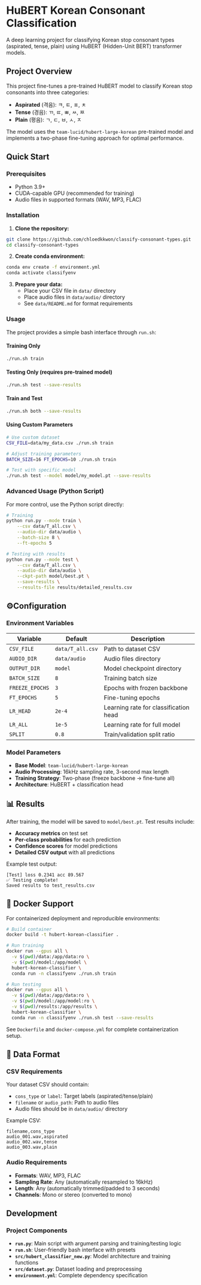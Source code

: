 # HuBERT Korean Consonant Classification

A deep learning project for classifying Korean stop consonant types (aspirated, tense, plain) using HuBERT (Hidden-Unit BERT) transformer models.

## Project Overview

This project fine-tunes a pre-trained HuBERT model to classify Korean stop consonants into three categories:
- **Aspirated** (격음): ㅋ, ㅌ, ㅍ, ㅊ
- **Tense** (경음): ㄲ, ㄸ, ㅃ, ㅆ, ㅉ  
- **Plain** (평음): ㄱ, ㄷ, ㅂ, ㅅ, ㅈ

The model uses the `team-lucid/hubert-large-korean` pre-trained model and implements a two-phase fine-tuning approach for optimal performance.

## Quick Start

### Prerequisites

- Python 3.9+
- CUDA-capable GPU (recommended for training)
- Audio files in supported formats (WAV, MP3, FLAC)

### Installation

1. **Clone the repository:**
```bash
git clone https://github.com/chloedkkwon/classify-consonant-types.git
cd classify-consonant-types
```

2. **Create conda environment:**
```bash
conda env create -f environment.yml
conda activate classifyenv
```

3. **Prepare your data:**
   - Place your CSV file in `data/` directory
   - Place audio files in `data/audio/` directory
   - See `data/README.md` for format requirements

### Usage

The project provides a simple bash interface through `run.sh`:

#### Training Only
```bash
./run.sh train
```

#### Testing Only (requires pre-trained model)
```bash
./run.sh test --save-results
```

#### Train and Test
```bash
./run.sh both --save-results
```

#### Using Custom Parameters
```bash
# Use custom dataset
CSV_FILE=data/my_data.csv ./run.sh train

# Adjust training parameters  
BATCH_SIZE=16 FT_EPOCHS=10 ./run.sh train

# Test with specific model
./run.sh test --model model/my_model.pt --save-results
```

### Advanced Usage (Python Script)

For more control, use the Python script directly:

```bash
# Training
python run.py --mode train \
    --csv data/T_all.csv \
    --audio-dir data/audio \
    --batch-size 8 \
    --ft-epochs 5

# Testing with results
python run.py --mode test \
    --csv data/T_all.csv \
    --audio-dir data/audio \
    --ckpt-path model/best.pt \
    --save-results \
    --results-file results/detailed_results.csv
```

## ⚙Configuration

### Environment Variables

| Variable | Default | Description |
|----------|---------|-------------|
| `CSV_FILE` | `data/T_all.csv` | Path to dataset CSV |
| `AUDIO_DIR` | `data/audio` | Audio files directory |
| `OUTPUT_DIR` | `model` | Model checkpoint directory |
| `BATCH_SIZE` | `8` | Training batch size |
| `FREEZE_EPOCHS` | `3` | Epochs with frozen backbone |
| `FT_EPOCHS` | `5` | Fine-tuning epochs |
| `LR_HEAD` | `2e-4` | Learning rate for classification head |
| `LR_ALL` | `1e-5` | Learning rate for full model |
| `SPLIT` | `0.8` | Train/validation split ratio |

### Model Parameters

- **Base Model**: `team-lucid/hubert-large-korean`
- **Audio Processing**: 16kHz sampling rate, 3-second max length
- **Training Strategy**: Two-phase (freeze backbone → fine-tune all)
- **Architecture**: HuBERT + classification head

## 📊 Results

After training, the model will be saved to `model/best.pt`. Test results include:

- **Accuracy metrics** on test set
- **Per-class probabilities** for each prediction
- **Confidence scores** for model predictions
- **Detailed CSV output** with all predictions

Example test output:
```
[Test] loss 0.2341 acc 89.567
✅ Testing complete!
Saved results to test_results.csv
```

## 🐳 Docker Support

For containerized deployment and reproducible environments:

```bash
# Build container
docker build -t hubert-korean-classifier .

# Run training
docker run --gpus all \
  -v $(pwd)/data:/app/data:ro \
  -v $(pwd)/model:/app/model \
  hubert-korean-classifier \
  conda run -n classifyenv ./run.sh train

# Run testing
docker run --gpus all \
  -v $(pwd)/data:/app/data:ro \
  -v $(pwd)/model:/app/model:ro \
  -v $(pwd)/results:/app/results \
  hubert-korean-classifier \
  conda run -n classifyenv ./run.sh test --save-results
```

See `Dockerfile` and `docker-compose.yml` for complete containerization setup.

## 📝 Data Format

### CSV Requirements

Your dataset CSV should contain:
- `cons_type` or `label`: Target labels (aspirated/tense/plain)
- `filename` or `audio_path`: Path to audio files
- Audio files should be in `data/audio/` directory

Example CSV:
```csv
filename,cons_type
audio_001.wav,aspirated
audio_002.wav,tense
audio_003.wav,plain
```

### Audio Requirements

- **Formats**: WAV, MP3, FLAC
- **Sampling Rate**: Any (automatically resampled to 16kHz)
- **Length**: Any (automatically trimmed/padded to 3 seconds)
- **Channels**: Mono or stereo (converted to mono)

## Development

### Project Components

- **`run.py`**: Main script with argument parsing and training/testing logic
- **`run.sh`**: User-friendly bash interface with presets
- **`src/hubert_classifier_new.py`**: Model architecture and training functions
- **`src/dataset.py`**: Dataset loading and preprocessing
- **`environment.yml`**: Complete dependency specification
